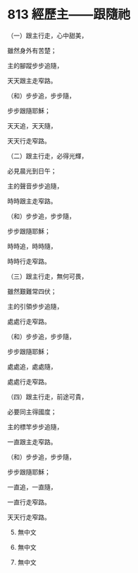 # 813 經歷主——跟隨祂

（一）跟主行走，心中甜美，

雖然身外有苦楚；

主的腳蹤步步追隨，

天天跟主走窄路。

（和）步步追，步步隨，

步步跟隨耶穌；

天天追，天天隨，

天天行走窄路。

（二）跟主行走，必得光輝，

必見晨光到日午；

主的聲音步步追隨，

時時跟主走窄路。

（和）步步追，步步隨，

步步跟隨耶穌；

時時追，時時隨，

時時行走窄路。

（三）跟主行走，無何可畏，

雖然艱難常四伏；

主的引領步步追隨，

處處行走窄路。

（和）步步追，步步隨，

步步跟隨耶穌；

處處追，處處隨，

處處行走窄路。

（四）跟主行走，前途可貴，

必要同主得國度；

主的標竿步步追隨，

一直跟主走窄路。

（和）步步追，步步隨，

步步跟隨耶穌；

一直追，一直隨，

一直行走窄路。

天天行走窄路。

5. 無中文

6. 無中文

7. 無中文

